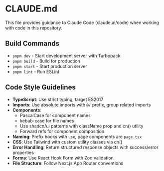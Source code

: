 # CLAUDE.md

This file provides guidance to Claude Code (claude.ai/code) when working with code in this repository.

## Build Commands
- `pnpm dev` - Start development server with Turbopack
- `pnpm build` - Build for production
- `pnpm start` - Start production server
- `pnpm lint` - Run ESLint

## Code Style Guidelines
- **TypeScript**: Use strict typing, target ES2017
- **Imports**: Use absolute imports with `@/` prefix, group related imports
- **Components**: 
  - PascalCase for component names
  - kebab-case for file names
  - Use shadcn/ui patterns with className prop and cn() utility
  - Forward refs for component composition
- **Naming**: Prefix hooks with `use`, page components are `page.tsx`
- **CSS**: Use Tailwind with custom utility classes via cn()
- **Error Handling**: Return structured response objects with success/error properties
- **Forms**: Use React Hook Form with Zod validation
- **File Structure**: Follow Next.js App Router conventions